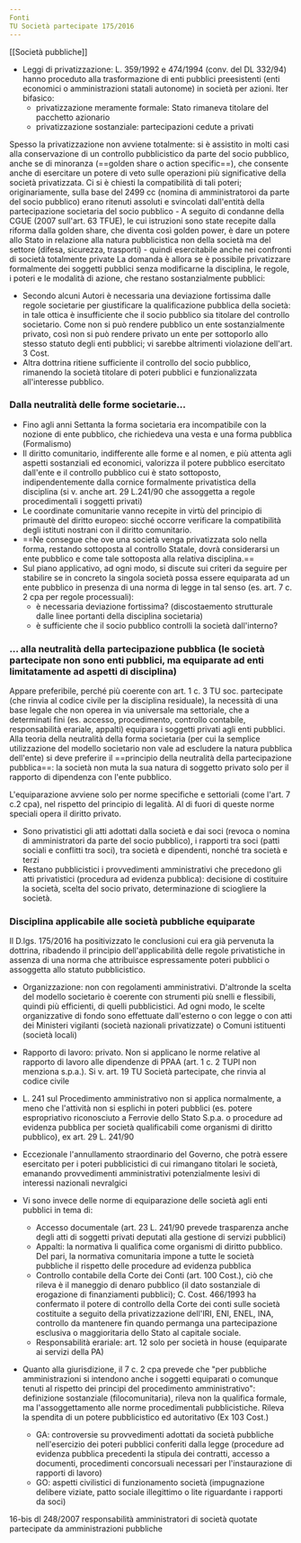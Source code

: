 ```yaml
---
Fonti
TU Società partecipate 175/2016
---
```

[[Società pubbliche]]
- Leggi di privatizzazione: L. 359/1992 e 474/1994 (conv. del DL 332/94) hanno proceduto alla trasformazione di enti pubblici preesistenti (enti economici o amministrazioni statali autonome) in società per azioni. Iter bifasico:
	- privatizzazione meramente formale: Stato rimaneva titolare del pacchetto azionario
	- privatizzazione sostanziale: partecipazioni cedute a privati

Spesso la privatizzazione non avviene totalmente: si è assistito in molti casi alla conservazione di un controllo pubblicistico da parte del socio pubblico, anche se di minoranza (==golden share o action specific==), che consente anche di esercitare un potere di veto sulle operazioni più significative della società privatizzata.
	Ci si è chiesti la compatibilità di tali poteri; originariamente, sulla base del 2499 cc (nomina di amministratoroi da parte del socio pubblico) erano ritenuti assoluti e svincolati dall'entità della partecipazione societaria del socio pubblico
	- A seguito di condanne della CGUE (2007 sull'art. 63 TFUE), le cui istruzioni sono state recepite dalla riforma dalla golden share, che diventa così golden power, è dare un potere allo Stato in relazione alla natura pubblicistica non della società ma del settore (difesa, sicurezza, trasporti) - quindi esercitabile anche nei confronti di società totalmente private
La domanda è allora se è possibile privatizzare formalmente dei soggetti pubblici senza modificarne la disciplina, le regole, i poteri e le modalità di azione, che restano sostanzialmente pubblici:
- Secondo alcuni Autori è necessaria una deviazione fortissima dalle regole societarie per giustificare la qualificazione pubblica della società: in tale ottica è insufficiente che il socio pubblico sia titolare del controllo societario. Come non si può rendere pubblico un ente sostanzialmente privato, così non si può rendere privato un ente per sottoporlo allo stesso statuto degli enti pubblici; vi sarebbe altrimenti violazione dell'art. 3 Cost.
- Altra dottrina ritiene sufficiente il controllo del socio pubblico, rimanendo la società titolare di poteri pubblici e funzionalizzata all'interesse pubblico.

### Dalla neutralità delle forme societarie...
- Fino agli anni Settanta la forma societaria era incompatibile con la nozione di ente pubblico, che richiedeva una vesta e una forma pubblica (Formalismo)
- Il diritto comunitario, indifferente alle forme e al nomen, e più attenta agli aspetti sostanziali ed economici, valorizza il potere pubblico esercitato dall'ente e il controllo pubblico cui è stato sottoposto, indipendentemente dalla cornice formalmente privatistica della disciplina (si v. anche art. 29 L.241/90 che assoggetta a regole procedimentali i soggetti privati)
- Le coordinate comunitarie vanno recepite in virtù del principio di primautè del diritto europeo: sicché occorre verificare la compatibilità degli istituti nostrani con il diritto comunitario. 
- ==Ne consegue che ove una società venga privatizzata solo nella forma, restando sottoposta al controllo Statale, dovrà considerarsi un ente pubblico e come tale sottoposta alla relativa disciplina.==
- Sul piano applicativo, ad ogni modo, si discute sui criteri da seguire per stabilire se in concreto la singola società possa essere equiparata ad un ente pubblico in presenza di una norma di legge in tal senso (es. art. 7 c. 2 cpa per regole processuali):
	- è necessaria deviazione fortissima? (discostaemento strutturale dalle linee portanti della disciplina societaria)
	- è sufficiente che il socio pubblico controlli la società dall'interno?

### ... alla neutralità della partecipazione pubblica (le società partecipate non sono enti pubblici, ma equiparate ad enti limitatamente ad aspetti di disciplina)
Appare preferibile, perché più coerente con art. 1 c. 3 TU soc. partecipate (che rinvia al codice civile per la disciplina residuale), la necessità di una base legale che non operea in via universale ma settoriale, che a determinati fini (es. accesso, procedimento, controllo contabile, responsabilità erariale, appalti) equipara i soggetti privati agli enti pubblici.
Alla teoria della neutralità della forma societaria (per cui la semplice utilizzazione del modello societario non vale ad escludere la natura pubblica dell'ente) si deve preferire il ==principio della neutralità della partecipazione pubblica==: la società non muta la sua natura di soggetto privato solo per il rapporto di dipendenza con l'ente pubblico.

L'equiparazione avviene solo per norme specifiche e settoriali (come l'art. 7 c.2 cpa), nel rispetto del principio di legalità. Al di fuori di queste norme speciali opera il diritto privato.

- Sono privatistici gli atti adottati dalla società e dai soci (revoca o nomina di amministratori da parte del socio pubblico), i rapporti tra soci (patti sociali e conflitti tra soci), tra società e dipendenti, nonché tra società e terzi
- Restano pubblicistici i provvedimenti amministrativi che precedono gli atti privatistici (procedura ad evidenza pubblica): decisione di costituire la società, scelta del socio privato, determinazione di sciogliere la società.

### Disciplina applicabile alle società pubbliche equiparate
Il D.lgs. 175/2016 ha positivizzato le conclusioni cui era già pervenuta la dottrina, ribadendo il principio dell'applicabilità delle regole privatistiche in assenza di una norma che attribuisce espressamente poteri pubblici o assoggetta allo statuto pubblicistico.
- Organizzazione: non con regolamenti amministrativi. D'altronde la scelta del modello societario è coerente con strumenti più snelli e flessibili, quindi più efficienti, di quelli pubblicistici. Ad ogni modo, le scelte organizzative di fondo sono effettuate dall'esterno o con legge o con atti dei Ministeri vigilanti (società nazionali privatizzate) o Comuni istituenti (società locali)
- Rapporto di lavoro: privato. Non si applicano le norme relative al rapporto di lavoro alle dipendenze di PPAA (art. 1 c. 2 TUPI non menziona s.p.a.). Si v. art. 19 TU Società partecipate, che rinvia al codice civile
- L. 241 sul Procedimento amministrativo non si applica normalmente, a meno che l'attività non si esplichi in poteri pubblici (es. potere espropriativo riconosciuto a Ferrovie dello Stato S.p.a. o procedure ad evidenza pubblica per società qualificabili come organismi di diritto pubblico), ex art. 29 L. 241/90
- Eccezionale l'annullamento straordinario del Governo, che potrà essere esercitato per i poteri pubblicistici di cui rimangano titolari le società, emanando provvedimenti amministrativi potenzialmente lesivi di interessi nazionali nevralgici
- Vi sono invece delle norme di equiparazione delle società agli enti pubblici in tema di:
	- Accesso documentale (art. 23 L. 241/90 prevede trasparenza anche degli atti di soggetti privati deputati alla gestione di servizi pubblici)
	- Appalti: la normativa li qualifica come organismi di diritto pubblico. Del pari, la normativa comunitaria impone a tutte le società pubbliche il rispetto delle procedure ad evidenza pubblica
	- Controllo contabile della Corte dei Conti (art. 100 Cost.), ciò che rileva è il maneggio di denaro pubblico (il dato sostanziale di erogazione di finanziamenti pubblici); C. Cost. 466/1993 ha confermato il potere di controllo della Corte dei conti sulle società costituite a seguito della privatizzazione dell'IRI, ENI, ENEL, INA, controllo da mantenere fin quando permanga una partecipazione esclusiva o maggioritaria dello Stato al capitale sociale.
	- Responsabilità erariale: art. 12 solo per società in house (equiparate ai servizi della PA)

- Quanto alla giurisdizione, il 7 c. 2 cpa prevede che "per pubbliche amministrazioni si intendono anche i soggetti equiparati o comunque tenuti al rispetto dei principi del procedimento amministrativo": definizione sostanziale (filocomunitaria), rileva non la qualifica formale, ma l'assoggettamento alle norme procedimentali pubblicistiche. Rileva la spendita di un potere pubblicistico ed autoritativo (Ex 103 Cost.)
	- GA: controversie su provvedimenti adottati da società pubbliche nell'esercizio dei poteri pubblici conferiti dalla legge (procedure ad evidenza pubblica precedenti la stipula dei contratti, accesso a documenti, procedimenti concorsuali necessari per l'instaurazione di rapporti di lavoro)
	- GO: aspetti civilistici di funzionamento società (impugnazione delibere viziate, patto sociale illegittimo o lite riguardante i rapporti da soci)


16-bis dl 248/2007 responsabilità amministratori di società quotate partecipate da amministrazioni pubbliche